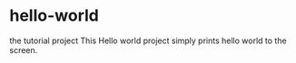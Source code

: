 # hello-world
the tutorial project
This Hello world project simply prints hello world to the screen.
